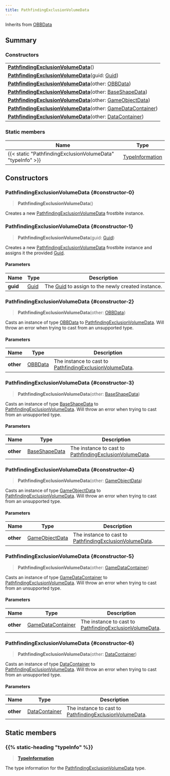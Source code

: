 ```yaml
---
title: PathfindingExclusionVolumeData
---
```


Inherits from [OBBData](/vext/ref/fb/obbdata)

## Summary

### Constructors

|  |
| --- |
| **[PathfindingExclusionVolumeData](#constructor-0)**() |
| **[PathfindingExclusionVolumeData](#constructor-1)**(guid: [Guid](/vext/ref/shared/type/guid)) |
| **[PathfindingExclusionVolumeData](#constructor-2)**(other: [OBBData](/vext/ref/fb/obbdata)) |
| **[PathfindingExclusionVolumeData](#constructor-3)**(other: [BaseShapeData](/vext/ref/fb/baseshapedata)) |
| **[PathfindingExclusionVolumeData](#constructor-4)**(other: [GameObjectData](/vext/ref/fb/gameobjectdata)) |
| **[PathfindingExclusionVolumeData](#constructor-5)**(other: [GameDataContainer](/vext/ref/fb/gamedatacontainer)) |
| **[PathfindingExclusionVolumeData](#constructor-6)**(other: [DataContainer](/vext/ref/shared/type/datacontainer)) |

### Static members

| Name | Type |
| ---- | ---- |
| {{< static "PathfindingExclusionVolumeData" "typeInfo" >}} | [TypeInformation](/vext/ref/shared/type/typeinformation) |

## Constructors

### PathfindingExclusionVolumeData {#constructor-0}

> **PathfindingExclusionVolumeData**()

Creates a new [PathfindingExclusionVolumeData](/vext/ref/fb/pathfindingexclusionvolumedata) frostbite instance.

### PathfindingExclusionVolumeData {#constructor-1}

> **PathfindingExclusionVolumeData**(guid: [Guid](/vext/ref/shared/type/guid))

Creates a new [PathfindingExclusionVolumeData](/vext/ref/fb/pathfindingexclusionvolumedata) frostbite instance and assigns it the provided [Guid](/vext/ref/shared/type/guid).

#### Parameters

| Name | Type | Description |
| ---- | ---- | ----------- |
| **guid** | [Guid](/vext/ref/shared/type/guid) | The [Guid](/vext/ref/shared/type/guid) to assign to the newly created instance. |

### PathfindingExclusionVolumeData {#constructor-2}

> **PathfindingExclusionVolumeData**(other: [OBBData](/vext/ref/fb/obbdata))

Casts an instance of type [OBBData](/vext/ref/fb/obbdata) to [PathfindingExclusionVolumeData](/vext/ref/fb/pathfindingexclusionvolumedata). Will throw an error when trying to cast from an unsupported type.

#### Parameters

| Name | Type | Description |
| ---- | ---- | ----------- |
| **other** | [OBBData](/vext/ref/fb/obbdata) | The instance to cast to [PathfindingExclusionVolumeData](/vext/ref/fb/pathfindingexclusionvolumedata). |

### PathfindingExclusionVolumeData {#constructor-3}

> **PathfindingExclusionVolumeData**(other: [BaseShapeData](/vext/ref/fb/baseshapedata))

Casts an instance of type [BaseShapeData](/vext/ref/fb/baseshapedata) to [PathfindingExclusionVolumeData](/vext/ref/fb/pathfindingexclusionvolumedata). Will throw an error when trying to cast from an unsupported type.

#### Parameters

| Name | Type | Description |
| ---- | ---- | ----------- |
| **other** | [BaseShapeData](/vext/ref/fb/baseshapedata) | The instance to cast to [PathfindingExclusionVolumeData](/vext/ref/fb/pathfindingexclusionvolumedata). |

### PathfindingExclusionVolumeData {#constructor-4}

> **PathfindingExclusionVolumeData**(other: [GameObjectData](/vext/ref/fb/gameobjectdata))

Casts an instance of type [GameObjectData](/vext/ref/fb/gameobjectdata) to [PathfindingExclusionVolumeData](/vext/ref/fb/pathfindingexclusionvolumedata). Will throw an error when trying to cast from an unsupported type.

#### Parameters

| Name | Type | Description |
| ---- | ---- | ----------- |
| **other** | [GameObjectData](/vext/ref/fb/gameobjectdata) | The instance to cast to [PathfindingExclusionVolumeData](/vext/ref/fb/pathfindingexclusionvolumedata). |

### PathfindingExclusionVolumeData {#constructor-5}

> **PathfindingExclusionVolumeData**(other: [GameDataContainer](/vext/ref/fb/gamedatacontainer))

Casts an instance of type [GameDataContainer](/vext/ref/fb/gamedatacontainer) to [PathfindingExclusionVolumeData](/vext/ref/fb/pathfindingexclusionvolumedata). Will throw an error when trying to cast from an unsupported type.

#### Parameters

| Name | Type | Description |
| ---- | ---- | ----------- |
| **other** | [GameDataContainer](/vext/ref/fb/gamedatacontainer) | The instance to cast to [PathfindingExclusionVolumeData](/vext/ref/fb/pathfindingexclusionvolumedata). |

### PathfindingExclusionVolumeData {#constructor-6}

> **PathfindingExclusionVolumeData**(other: [DataContainer](/vext/ref/shared/type/datacontainer))

Casts an instance of type [DataContainer](/vext/ref/shared/type/datacontainer) to [PathfindingExclusionVolumeData](/vext/ref/fb/pathfindingexclusionvolumedata). Will throw an error when trying to cast from an unsupported type.

#### Parameters

| Name | Type | Description |
| ---- | ---- | ----------- |
| **other** | [DataContainer](/vext/ref/shared/type/datacontainer) | The instance to cast to [PathfindingExclusionVolumeData](/vext/ref/fb/pathfindingexclusionvolumedata). |

## Static members

### {{% static-heading "typeInfo" %}}

> **[TypeInformation](/vext/ref/shared/type/typeinformation)**

The type information for the [PathfindingExclusionVolumeData](/vext/ref/fb/pathfindingexclusionvolumedata) type.

